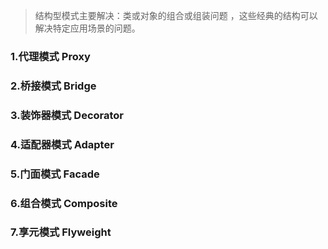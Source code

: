 > 结构型模式主要解决：类或对象的组合或组装问题 ，这些经典的结构可以解决特定应用场景的问题。

### 1.代理模式 Proxy

### 2.桥接模式  Bridge

### 3.装饰器模式 Decorator

### 4.适配器模式 Adapter

### 5.门面模式 Facade

### 6.组合模式 Composite

### 7.享元模式 Flyweight 

